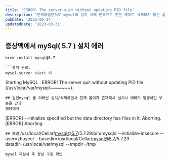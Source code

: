 ```yaml
---
title: "ERROR! The server quit without updating PID file"
description: "문제해결문서로 mysql의 설치 삭제 반복으로 인한 제대로 삭제되지 않은 폴더로 인해 발생하는 오류를 해결한다."
pubDate: '2022-06-14'
updatedDate: '2023-03-31'
---
```


## 증상맥에서 mySql( 5.7 ) 설치 에러
```
brew install mysql@5.7

```설치 완료.
mysql.server start 시
```
Starting MySQL
. ERROR! The server quit without updating PID file (/usr/local/var/mysql/~~~~~~~).

```위처럼 오류 발생함.
## 원인mysql 를 여러번 설치/삭제하면서 잔재 폴더가 존재해서 설치시 에러가 발생하던 부분을 간과
해당에러
```
[ERROR] --initialize specified but the data directory has files in it. Aborting.
[ERROR] Aborting

```## 해결```
/usr/local/Cellar/mysql@5.7/5.7.29/bin/mysqld
--initialize-insecure
--user=zhuyeel
--basedir=/usr/local/Cellar/mysql@5.7/5.7.29
--datadir=/usr/local/var/mysql
--tmpdir=/tmp

```에러 내용 중 --datadir=/usr/local/var/mysql 부분에 해당하는 폴더 삭제 ( rm -rf )
mysql 재설치 후 정상 구동 확인